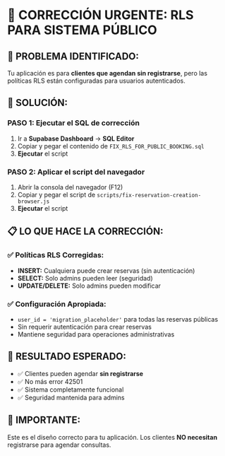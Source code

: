 # 🚨 CORRECCIÓN URGENTE: RLS PARA SISTEMA PÚBLICO

## 🎯 **PROBLEMA IDENTIFICADO:**
Tu aplicación es para **clientes que agendan sin registrarse**, pero las políticas RLS están configuradas para usuarios autenticados.

## 🔧 **SOLUCIÓN:**

### **PASO 1: Ejecutar el SQL de corrección**
1. Ir a **Supabase Dashboard** → **SQL Editor**
2. Copiar y pegar el contenido de `FIX_RLS_FOR_PUBLIC_BOOKING.sql`
3. **Ejecutar** el script

### **PASO 2: Aplicar el script del navegador**
1. Abrir la consola del navegador (F12)
2. Copiar y pegar el script de `scripts/fix-reservation-creation-browser.js`
3. **Ejecutar** el script

## 📋 **LO QUE HACE LA CORRECCIÓN:**

### **✅ Políticas RLS Corregidas:**
- **INSERT:** Cualquiera puede crear reservas (sin autenticación)
- **SELECT:** Solo admins pueden leer (seguridad)
- **UPDATE/DELETE:** Solo admins pueden modificar

### **✅ Configuración Apropiada:**
- `user_id = 'migration_placeholder'` para todas las reservas públicas
- Sin requerir autenticación para crear reservas
- Mantiene seguridad para operaciones administrativas

## 🎯 **RESULTADO ESPERADO:**
- ✅ Clientes pueden agendar **sin registrarse**
- ✅ No más error 42501
- ✅ Sistema completamente funcional
- ✅ Seguridad mantenida para admins

## 🚨 **IMPORTANTE:**
Este es el diseño correcto para tu aplicación. Los clientes **NO necesitan** registrarse para agendar consultas.
